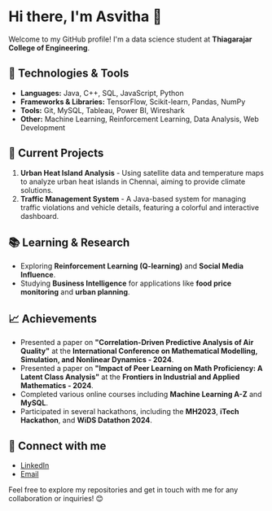 # Hi there, I'm Asvitha 👋

Welcome to my GitHub profile! I'm a data science student at **Thiagarajar College of Engineering**.

## 🔧 Technologies & Tools
- **Languages:** Java, C++, SQL, JavaScript, Python
- **Frameworks & Libraries:** TensorFlow, Scikit-learn, Pandas, NumPy
- **Tools:** Git, MySQL, Tableau, Power BI, Wireshark
- **Other:** Machine Learning, Reinforcement Learning, Data Analysis, Web Development

## 🚀 Current Projects
1. **Urban Heat Island Analysis** - Using satellite data and temperature maps to analyze urban heat islands in Chennai, aiming to provide climate solutions.
2. **Traffic Management System** - A Java-based system for managing traffic violations and vehicle details, featuring a colorful and interactive dashboard.

## 📚 Learning & Research
- Exploring **Reinforcement Learning (Q-learning)** and **Social Media Influence**.
- Studying **Business Intelligence** for applications like **food price monitoring** and **urban planning**.

## 📈 Achievements
- Presented a paper on **"Correlation-Driven Predictive Analysis of Air Quality"** at the **International Conference on Mathematical Modelling, Simulation, and Nonlinear Dynamics - 2024**.
- Presented a paper on **"Impact of Peer Learning on Math Proficiency: A Latent Class Analysis"** at the **Frontiers in Industrial and Applied Mathematics - 2024**.
- Completed various online courses including **Machine Learning A-Z** and **MySQL**.
- Participated in several hackathons, including the **MH2023**, **iTech Hackathon**, and **WiDS Datathon 2024**.

## 🤝 Connect with me
- [LinkedIn](https://www.linkedin.com/in/asvitha)
- [Email](mailto:asvitharajesh4@gmail.com)

Feel free to explore my repositories and get in touch with me for any collaboration or inquiries! 😊
